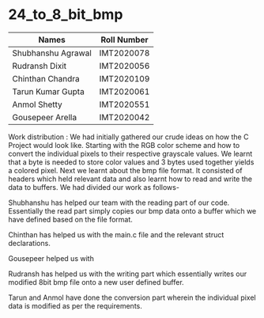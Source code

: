 # 24_to_8_bit_bmp

Names                 |      Roll Number
----------------------|-------------------
Shubhanshu Agrawal|IMT2020078
Rudransh Dixit|IMT2020056
Chinthan Chandra|IMT2020109
Tarun Kumar Gupta|IMT2020061
Anmol Shetty|IMT2020551
Gousepeer Arella|IMT2020042


Work distribution : We had initially gathered our crude ideas on how the C Project would look like. Starting with the RGB color scheme and how to convert the individual pixels to their respective grayscale values. We learnt that a byte is needed to store color values and 3 bytes used together yields a colored pixel. Next we learnt about the bmp file format. It consisted of headers which held relevant data and also learnt how to read and write the data to buffers. We had divided our work as follows-

Shubhanshu has helped our team with the reading part of our code. Essentially the read part simply copies our bmp data onto a buffer which we have defined based on the file format.

Chinthan has helped us with the main.c file and the relevant struct declarations.

Gousepeer helped us with 

Rudransh has helped us with the writing part which essentially writes our modified 8bit bmp file onto a new user defined buffer.

Tarun and Anmol have done the conversion part wherein the individual pixel data is modified as per the requirements.


